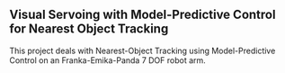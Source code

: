 ## Visual Servoing with Model-Predictive Control for Nearest Object Tracking <br>

This project deals with Nearest-Object Tracking using Model-Predictive Control on an Franka-Emika-Panda 7 DOF robot arm.